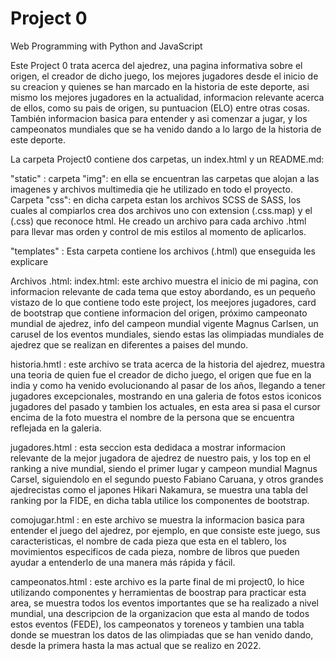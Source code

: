 # Project 0

Web Programming with Python and JavaScript

Este Project 0 trata acerca del ajedrez, una pagina informativa sobre el origen, el creador de dicho juego, los mejores jugadores desde el inicio de su creacion y quienes se han marcado en la historia de este deporte, asi mismo los mejores jugadores en la actualidad, informacion relevante acerca de ellos, como su pais de origen, su puntuacion (ELO) entre otras cosas. También informacion basica para entender y asi comenzar a jugar, y los campeonatos mundiales que se ha venido dando a lo largo de la historia de este deporte.

La carpeta Project0 contiene dos carpetas, un index.html y un README.md:

"static" : carpeta "img": en ella se encuentran las carpetas que alojan a las imagenes y archivos multimedia qie he utilizado en todo el proyecto. Carpeta "css": en dicha carpeta estan los archivos SCSS de SASS, los cuales al compiarlos crea dos archivos uno con extension (.css.map) y el (.css) que reconoce html. He creado un archivo para cada archivo .html para llevar mas orden y control de mis estilos al momento de aplicarlos.

"templates" : Esta carpeta contiene los archivos (.html) que enseguida les explicare

Archivos .html:
index.html: este archivo muestra el inicio de mi pagina, con informacion relevante de cada tema que estoy abordando, es un pequeño vistazo de lo que contiene todo este project, los meejores jugadores, card de bootstrap que contiene informacion del origen, próximo campeonato mundial de ajedrez, info del campeon mundial vigente Magnus Carlsen, un carusel de los eventos mundiales, siendo estas las olimpiadas mundiales de ajedrez que se realizan en diferentes a paises del mundo.

historia.hmtl : este archivo se trata acerca de la historia del ajedrez, muestra una teoria de quien fue el creador de dicho juego, el origen que fue en la india y como ha venido evolucionando al pasar de los años, llegando a tener jugadores excepcionales, mostrando en una galeria de fotos estos iconicos jugadores del pasado y tambien los actuales, en esta area si pasa el cursor encima de la foto muestra el nombre de la persona que se encuentra reflejada en la galeria.

jugadores.html : esta seccion esta dedidaca a mostrar informacion relevante de la mejor jugadora de ajedrez de nuestro pais, y los top en el ranking a nive mundial, siendo el primer lugar y campeon mundial Magnus Carsel, siguiendolo en el segundo puesto Fabiano Caruana, y otros grandes ajedrecistas como el japones Hikari Nakamura, se muestra una tabla del ranking por la FIDE, en dicha tabla utilice los componentes de bootstrap.

comojugar.html : en este archivo se muestra la informacion basica para entender el juego del ajedrez, por ejemplo, en que consiste este juego, sus caracteristicas, el nombre de cada pieza que esta en el tablero, los movimientos especificos de cada pieza, nombre de libros que pueden ayudar a entenderlo de una manera más rápida y fácil.

campeonatos.html : este archivo es la parte final de mi project0, lo hice utilizando componentes y herramientas de boostrap para practicar esta area, se muestra todos los eventos importantes que se ha realizado a nivel mundial, una descripcion de la organizacion que esta al mando de todos estos eventos (FEDE), los campeonatos y toreneos y tambien una tabla donde se muestran los datos de las olimpiadas que se han venido dando, desde la primera hasta la mas actual que se realizo en 2022.